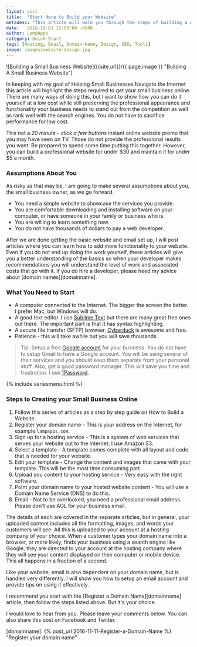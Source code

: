 ```yaml
---
layout: post
title:  "Start Here to Build your Website"
metadesc: "This article will walk you through the steps of building a website for your small to medium size business. We focus on high performance at low cost."
date:   2016-10-01 12:00:00 -0500
author: LampApps
category: Quick-Start
tags: [Hosting, Email, Domain-Name, Design, SEO, Tools]
image: images/website-design.jpg
---
```


![Building a Small Business Website]({{site.url}}/{{ page.image }} "Building A Small Business Website")

In keeping with my goal of Helping Small Businesses Navigate the Internet this article will highlight the steps required to get your small business online. There are many ways of doing this, but I want to show how you can do it yourself at a low cost while still preserving the professional appearance and functionality your business needs to stand out from the competition as well as rank well with the search engines. You do not have to sacrifice performance for low cost.

This not a *20 minute - click a few buttons* instant online website promo that you may have seen on TV. Those do not provide the professional results you want. Be prepared to spend some time putting this together. However, you can build a professional website for under $30 and maintain it for under $5 a month.

<!--more-->

### Assumptions About You

As risky as that may be, I am going to make several assumptions about you, the small business owner, as we go forward.

* You need a simple website to showcase the services you provide.
* You are comfortable downloading and installing software on your computer, or have someone in your family or business who is.
* You are willing to learn something new.
* You do not have thousands of dollars to pay a web developer. 

After we are done getting the basic website and email set up, I will post articles where you can learn how to add more functionality to your website. Even if you do not end up doing the work yourself, these articles will give you a better understanding of the basics so when your developer makes recommendations you will understand the level of work and associated costs that go with it. If you do hire a developer, please heed my advice about [domain names][domainname].

### What You Need to Start

* A computer connected to the Internet. The bigger the screen the better. I prefer Mac, but Windows will do.
* A good text editor. I use [Sublime Text][sublime] but there are many great free ones out there. The important part is that it has syntax highlighting.
* A secure file transfer (SFTP) browser. [Cyberduck][cyberduck] is awesome and free.
* Patience - this will take awhile but you will save thousands.

>Tip: Setup a free [Google account][googleaccount] for your business. You do not have to setup Gmail to have a Google account. You will be using several of their services and you should keep them separate from your personal stuff. Also, get a good password manager. This will save you time and frustration. I use [1Password].

{% include seriesmenu.html %}
### Steps to Creating your Small Business Online

1. Follow this series of articles as a step by step guide on How to Build a Website.
2. Register your domain name - This is your address on the Internet, for example `lampapps.com`.
3. Sign up for a hosting service - This is a system of web services that serves your website out to the Internet. I use Amazon S3.
4. Select a template  - A template comes complete with all layout and code that is needed for your website.
5. Edit your template - Change the content and images that came with your template. This will be the most time consuming part. 
6. Upload you content to your hosting service - Very easy with the right software.
7. Point your domain name to your hosted website content - You will use a Domain Name Service (DNS) to do this.
8. Email - Not to be overlooked, you need a professional email address. Please don't use AOL for your business email.

The details of each are covered in the separate articles, but in general, your uploaded content includes all the formatting, images, and words your customers will see. All this is uploaded to your account at a hosting company of your choice. When a customer types your domain name into a browser, or more likely, finds your business using a search engine like Google, they are directed to your account at the hosting company where they will see your content displayed on their computer or mobile device. This all happens in a fraction of a second. 

Like your website, email is also dependent on your domain name, but is handled very differently. I will show you how to setup an email account and provide tips on using it effectively.

I recommend you start with the [Register a Domain Name][domainname] article, then follow the steps listed above. But it's your choice.

I would love to hear from you. Please leave your comments below. You can also share this post on Facebook and Twitter.  


[sublime]: https://www.sublimetext.com "Sublime Text Editor"
[cyberduck]: https://cyberduck.io "Cyberduck File Transfer"
[1Password]: https://1password.com "1Password Password Manager"
[googleaccount]: https://accounts.google.com/SignUp "Signup for a Google Account"
[domainname]: {% post_url 2016-11-11-Register-a-Domain-Name %} "Register your domain name"




